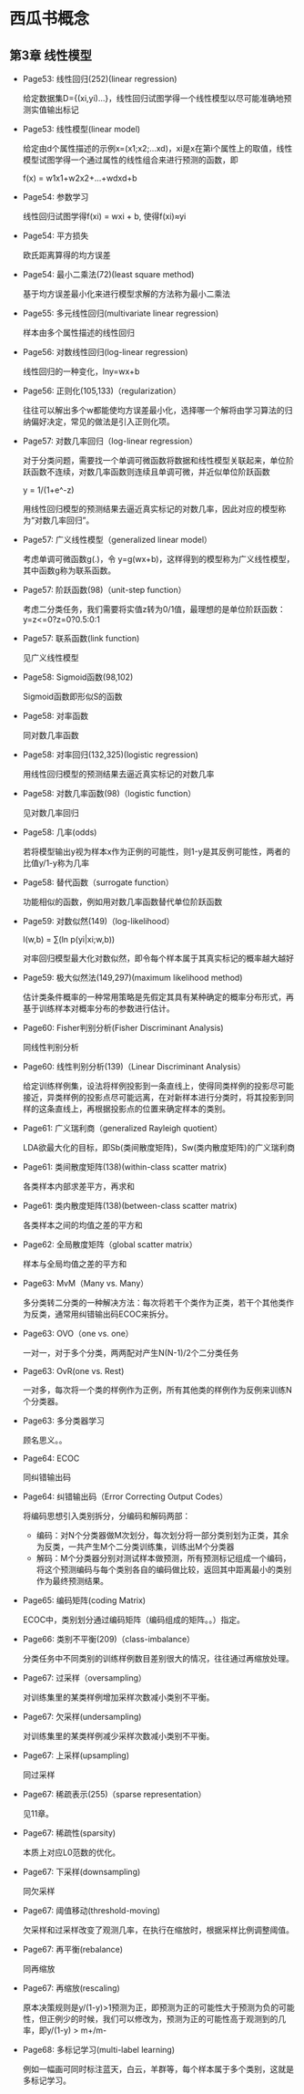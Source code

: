 # 西瓜书概念
## 第3章 线性模型
- Page53: 线性回归(252)(linear regression)

    给定数据集D={(xi,yi)...}，线性回归试图学得一个线性模型以尽可能准确地预测实值输出标记
- Page53: 线性模型(linear model)

    给定由d个属性描述的示例x=(x1;x2;...xd)，xi是x在第i个属性上的取值，线性模型试图学得一个通过属性的线性组合来进行预测的函数，即

    f(x) = w1x1+w2x2+...+wdxd+b
- Page54: 参数学习

    线性回归试图学得f(xi) = wxi + b, 使得f(xi)≈yi
- Page54: 平方损失

    欧氏距离算得的均方误差
- Page54: 最小二乘法(72)(least square method)

    基于均方误差最小化来进行模型求解的方法称为最小二乘法
- Page55: 多元线性回归(multivariate linear regression)

    样本由多个属性描述的线性回归
- Page56: 对数线性回归(log-linear regression)

    线性回归的一种变化，lny=wx+b
- Page56: 正则化(105,133)（regularization）

    往往可以解出多个w都能使均方误差最小化，选择哪一个解将由学习算法的归纳偏好决定，常见的做法是引入正则化项。
- Page57: 对数几率回归（log-linear regression）

    对于分类问题，需要找一个单调可微函数将数据和线性模型关联起来，单位阶跃函数不连续，对数几率函数则连续且单调可微，并近似单位阶跃函数

    y = 1/(1+e^-z)

    用线性回归模型的预测结果去逼近真实标记的对数几率，因此对应的模型称为“对数几率回归”。
- Page57: 广义线性模型（generalized linear model）

    考虑单调可微函数g(.)，令 y=g(wx+b)，这样得到的模型称为广义线性模型，其中函数g称为联系函数。
- Page57: 阶跃函数(98)（unit-step function）

    考虑二分类任务，我们需要将实值z转为0/1值，最理想的是单位阶跃函数：y=z<=0?z=0?0.5:0:1

- Page57: 联系函数(link function)

    见广义线性模型
- Page58: Sigmoid函数(98,102)

    Sigmoid函数即形似S的函数
- Page58: 对率函数

    同对数几率函数
- Page58: 对率回归(132,325)(logistic regression)

    用线性回归模型的预测结果去逼近真实标记的对数几率
- Page58: 对数几率函数(98)（logistic function）

    见对数几率回归
- Page58: 几率(odds)

    若将模型输出y视为样本x作为正例的可能性，则1-y是其反例可能性，两者的比值y/1-y称为几率
- Page58: 替代函数（surrogate function）

    功能相似的函数，例如用对数几率函数替代单位阶跃函数
- Page59: 对数似然(149)（log-likelihood）

    l(w,b) = ∑(ln p(yi|xi;w,b))

    对率回归模型最大化对数似然，即令每个样本属于其真实标记的概率越大越好
- Page59: 极大似然法(149,297)(maximum likelihood method)

    估计类条件概率的一种常用策略是先假定其具有某种确定的概率分布形式，再基于训练样本对概率分布的参数进行估计。
- Page60: Fisher判别分析(Fisher  Discriminant Analysis)

    同线性判别分析
- Page60: 线性判别分析(139)（Linear Discriminant Analysis）

    给定训练样例集，设法将样例投影到一条直线上，使得同类样例的投影尽可能接近，异类样例的投影点尽可能远离，在对新样本进行分类时，将其投影到同样的这条直线上，再根据投影点的位置来确定样本的类别。
- Page61: 广义瑞利商（generalized Rayleigh quotient）

    LDA欲最大化的目标，即Sb(类间散度矩阵)，Sw(类内散度矩阵)的广义瑞利商
- Page61: 类间散度矩阵(138)(within-class scatter matrix)

    各类样本内部求差平方，再求和
- Page61: 类内散度矩阵(138)(between-class scatter matrix)

    各类样本之间的均值之差的平方和
- Page62: 全局散度矩阵（global scatter matrix）

    样本与全局均值之差的平方和


- Page63: MvM（Many vs. Many）

    多分类转二分类的一种解决方法：每次将若干个类作为正类，若干个其他类作为反类，通常用纠错输出码ECOC来拆分。
- Page63: OVO（one vs. one）

    一对一，对于多个分类，两两配对产生N(N-1)/2个二分类任务
- Page63: OvR(one vs. Rest)

    一对多，每次将一个类的样例作为正例，所有其他类的样例作为反例来训练N个分类器。
- Page63: 多分类器学习

    顾名思义。。
- Page64: ECOC

    同纠错输出码
- Page64: 纠错输出码（Error Correcting Output Codes）

    将编码思想引入类别拆分，分编码和解码两部：
    - 编码：对N个分类器做M次划分，每次划分将一部分类别划为正类，其余为反类，一共产生M个二分类训练集，训练出M个分类器
    - 解码：M个分类器分别对测试样本做预测，所有预测标记组成一个编码，将这个预测编码与每个类别各自的编码做比较，返回其中距离最小的类别作为最终预测结果。
- Page65: 编码矩阵(coding Matrix)

    ECOC中，类别划分通过编码矩阵（编码组成的矩阵。。）指定。
- Page66: 类别不平衡(209)（class-imbalance）

    分类任务中不同类别的训练样例数目差别很大的情况，往往通过再缩放处理。

- Page67: 过采样（oversampling）

    对训练集里的某类样例增加采样次数减小类别不平衡。
- Page67: 欠采样(undersampling)

    对训练集里的某类样例减少采样次数减小类别不平衡。
- Page67: 上采样(upsampling)

    同过采样
- Page67: 稀疏表示(255)（sparse representation）

    见11章。
- Page67: 稀疏性(sparsity)

    本质上对应L0范数的优化。
- Page67: 下采样(downsampling)

    同欠采样
- Page67: 阈值移动(threshold-moving)

    欠采样和过采样改变了观测几率，在执行在缩放时，根据采样比例调整阈值。
- Page67: 再平衡(rebalance)

    同再缩放
- Page67: 再缩放(rescaling)

    原本决策规则是y/(1-y)\>1预测为正，即预测为正的可能性大于预测为负的可能性，但正例少的时候，我们可以修改为，预测为正的可能性高于观测到的几率，即y/(1-y) > m+/m-
- Page68: 多标记学习(multi-label learning)

    例如一幅画可同时标注蓝天，白云，羊群等，每个样本属于多个类别，这就是多标记学习。

